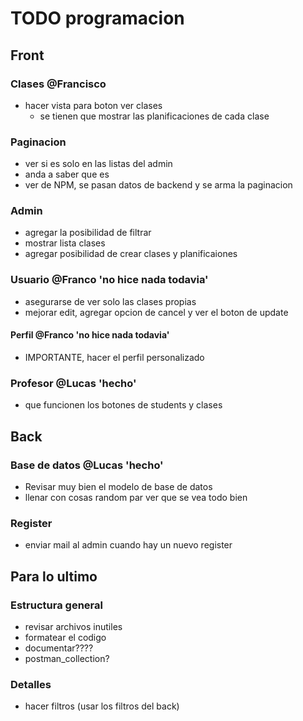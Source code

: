 # TODO programacion

## Front

### Clases @Francisco 

- hacer vista para boton ver clases
  - se tienen que mostrar las planificaciones de cada clase

### Paginacion

- ver si es solo en las listas del admin
- anda a saber que es
- ver de NPM, se pasan datos de backend y se arma la paginacion

### Admin

- agregar la posibilidad de filtrar
- mostrar lista clases
- agregar posibilidad de crear clases y planificaiones

### Usuario @Franco 'no hice nada todavia'

- asegurarse de ver solo las clases propias
- mejorar edit, agregar opcion de cancel y ver el boton de update

#### Perfil @Franco 'no hice nada todavia'

- IMPORTANTE, hacer el perfil personalizado

### Profesor @Lucas 'hecho'

- que funcionen los botones de students y clases

## Back

### Base de datos @Lucas 'hecho'

- Revisar muy bien el modelo de base de datos
- llenar con cosas random par ver que se vea todo bien

### Register

- enviar mail al admin cuando hay un nuevo register

## Para lo ultimo

### Estructura general

- revisar archivos inutiles
- formatear el codigo
- documentar????
- postman_collection?

### Detalles

- hacer filtros (usar los filtros del back)